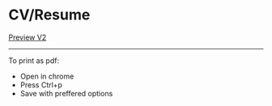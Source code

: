 # CV/Resume

[Preview V2](<https://matija8.github.io/CV/V2%20(Html)>)

---

To print as pdf:

- Open in chrome
- Press Ctrl+p
- Save with preffered options

